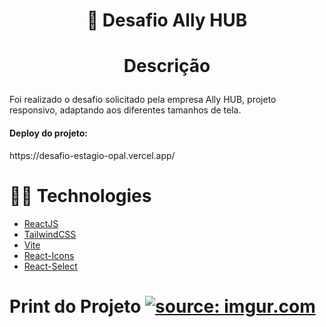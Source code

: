 <h1 align="center"> 
  🚀 Desafio Ally HUB
</h1>
<h1 align="center"> 

 Descrição
 </h1>

  <p>Foi realizado o desafio solicitado pela empresa Ally HUB, projeto responsivo, adaptando aos diferentes tamanhos de tela.</p>
  <h4>Deploy do projeto:</h4>
https://desafio-estagio-opal.vercel.app/  <h1>  💊💊 Technologies </h1>

- [ReactJS](https://https://reactjs.org/)
- [TailwindCSS](https://tailwindcss.com/)
- [Vite](https://vitejs.dev/)
- [React-Icons](https://react-icons.github.io/react-icons/)
- [React-Select](https://react-select.com/home)

<h1> 
 Print do Projeto
<a href="https://imgur.com/FE6PzOX"><img src="https://i.imgur.com/FE6PzOX.png" title="source: imgur.com" /></a>
 </h1>
